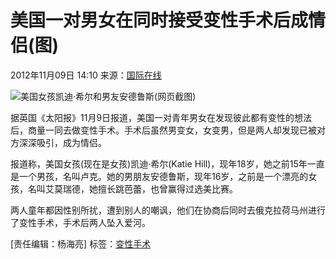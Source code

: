 # 美国一对男女在同时接受变性手术后成情侣(图)

2012年11月09日 14:10 来源：[国际在线](http://www.chinanews.com/gj/2012/11-09/4316409.shtml)

![美国女孩凯迪·希尔和男友安德鲁斯(网页截图)](http://y0.ifengimg.com/culture_spider/dci_2012/11/c67d099920905634100a410138a3bd34.jpg)

据英国《太阳报》11月9日报道，美国一对青年男女在发现彼此都有变性的想法后，商量一同去做变性手术。手术后虽然男变女，女变男，但是两人却发现已被对方深深吸引，成为情侣。

报道称，美国女孩(现在是女孩)凯迪·希尔(Katie Hill)，现年18岁，她之前15年一直是一个男孩，名叫卢克。她的男朋友安德鲁斯，现年16岁，之前是一个漂亮的女孩，名叫艾莫瑞德，她擅长跳芭蕾，也曾赢得过选美比赛。

两人童年都因性别所扰，遭到别人的嘲讽，他们在协商后同时去俄克拉荷马州进行了变性手术，手术后两人坠入爱河。

\[责任编辑：杨海亮\] 
标签：[变性手术](http://search.ifeng.com/sofeng/search.action?c=1&q=%E5%8F%98%E6%80%A7%E6%89%8B%E6%9C%AF) 
<!-- tcd_original_link http://culture.ifeng.com/2/detail_2012_11/09/18997046_0.shtml -->
